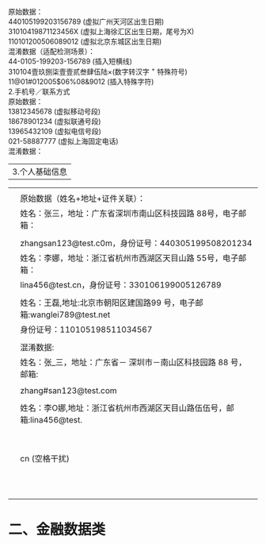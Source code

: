 原始数据：  
440105199203156789 (虚拟广州天河区出生日期)  
31010419871123456X (虚拟上海徐汇区出生日期，尾号为X)  
110101200506089012 (虚拟北京东城区出生日期)  
混淆数据（适配检测场景）：  
44-0105-199203-156789 (插入短横线)  
310104壹玖捌柒壹壹贰叁肆伍陆×(数字转汉字 $^ +$ 特殊符号)  
11@01#012005\$06%08&9012 (插入特殊字符)  
2.手机号／联系方式  
原始数据：  
13812345678 (虚拟移动号段)  
18678901234 (虚拟联通号段)  
13965432109 (虚拟电信号段)  
021-58887777 (虚拟上海固定电话)  
混淆数据：

<html><body><table><tr><td>3.个人基础信息</td></tr></table></body></html>

<html><body><table><tr><td></td><td></td></tr><tr><td></td><td>原始数据（姓名+地址+证件关联）：</td></tr><tr><td></td><td>姓名：张三，地址：广东省深圳市南山区科技园路 88号，电子邮箱：</td></tr><tr><td></td><td></td></tr><tr><td></td><td>zhangsan123@test.c0m，身份证号：440305199508201234</td></tr><tr><td></td><td>姓名：李娜，地址：浙江省杭州市西湖区天目山路 55号，电子邮箱：</td></tr><tr><td></td><td>lina456@test.cn，身份证号：330106199005126789</td></tr><tr><td></td><td></td></tr><tr><td></td><td>姓名：王磊,地址:北京市朝阳区建国路99 号，电子邮箱:wanglei789@test.net</td></tr><tr><td></td><td>身份证号：110105198511034567</td></tr><tr><td></td><td></td></tr><tr><td></td><td>混淆数据:</td></tr><tr><td></td><td>姓名：张_三，地址：广东省－ 深圳市－南山区科技园路 88 号，邮箱:</td></tr><tr><td></td><td></td></tr><tr><td></td><td>zhang#san123@test.com</td></tr><tr><td></td><td></td></tr><tr><td></td><td>姓名：李O娜,地址：浙江省杭州市西湖区天目山路伍伍号，邮箱:lina456@test.</td></tr><tr><td></td><td></td></tr><tr><td></td><td></td></tr><tr><td></td><td></td></tr><tr><td></td><td></td></tr><tr><td></td><td></td></tr><tr><td></td><td></td></tr><tr><td></td><td></td></tr><tr><td></td><td></td></tr><tr><td></td><td>cn (空格干扰)</td></tr><tr><td></td><td></td></tr><tr><td></td><td></td></tr><tr><td></td><td></td></tr><tr><td></td><td></td></tr><tr><td></td><td></td></tr><tr><td></td><td></td></tr><tr><td></td><td></td></tr><tr><td></td><td></td></tr><tr><td></td><td></td></tr><tr><td></td><td></td></tr><tr><td></td><td></td></tr></table></body></html>

# 二、金融数据类